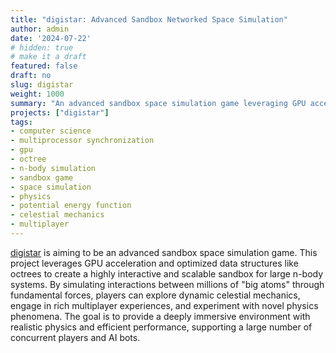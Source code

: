 ```yaml
---
title: "digistar: Advanced Sandbox Networked Space Simulation"
author: admin
date: '2024-07-22'
# hidden: true
# make it a draft
featured: false
draft: no
slug: digistar
weight: 1000
summary: "An advanced sandbox space simulation game leveraging GPU acceleration and optimized data structures like octrees to create a highly interactive and scalable sandbox for large n-body systems."
projects: ["digistar"]
tags:
- computer science
- multiprocessor synchronization
- gpu
- octree
- n-body simulation
- sandbox game
- space simulation
- physics
- potential energy function
- celestial mechanics
- multiplayer
---
```


[digistar](https://github.com/queelius/digistar) is aiming to be an advanced sandbox space simulation game.
This project leverages GPU acceleration and optimized data structures like octrees to create a highly interactive and scalable sandbox for large n-body systems. By simulating interactions between millions of "big atoms" through fundamental forces, players can explore dynamic celestial mechanics, engage in rich multiplayer experiences, and experiment with novel physics phenomena. The goal is to provide a deeply immersive environment with realistic physics and efficient performance, supporting a large number of concurrent players and AI bots.



